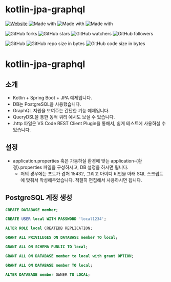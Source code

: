 # kotlin-jpa-graphql

[![Website](https://img.shields.io/website-up-down-green-red/http/shields.io.svg?label=elky-essay)](https://elky84.github.io)
![Made with](https://img.shields.io/badge/made%20with-Kotlin-brightgreen.svg)
![Made with](https://img.shields.io/badge/made%20with-SpringBoot3-blue.svg)
![Made with](https://img.shields.io/badge/made%20with-MySQL-red.svg)

![GitHub forks](https://img.shields.io/github/forks/elky84/kotlin-jpa-graphql.svg?style=social&label=Fork)
![GitHub stars](https://img.shields.io/github/stars/elky84/kotlin-jpa-graphql.svg?style=social&label=Stars)
![GitHub watchers](https://img.shields.io/github/watchers/elky84/kotlin-jpa-graphql.svg?style=social&label=Watch)
![GitHub followers](https://img.shields.io/github/followers/elky84.svg?style=social&label=Follow)

![GitHub](https://img.shields.io/github/license/mashape/apistatus.svg)
![GitHub repo size in bytes](https://img.shields.io/github/repo-size/elky84/kotlin-jpa-graphql.svg)
![GitHub code size in bytes](https://img.shields.io/github/languages/code-size/elky84/kotlin-jpa-graphql.svg)

# kotlin-jpa-graphql

## 소개
* Kotlin + Spring Boot + JPA 예제입니다.
* DB는 PostgreSQL을 사용했습니다.
* GraphQL 지원을 보여주는 간단한 기능 예제입니다.
* QueryDSL을 통한 동적 쿼리 예시도 보실 수 있습니다.
* .http 파일은 VS Code REST Client Plugin을 통해서, 쉽게 테스트에 사용하실 수 있습니다.

## 설정
* application.properties 혹은 가동하실 환경에 맞는 application-{환경}.properties 파일을 구성하시고, DB 설정을 하시면 됩니다.
    * 저의 경우에는 포트가 겹쳐 15432, 그리고 아이디 비번을 아래 SQL 스크립트에 맞춰서 작성해두었습니다. 적절히 편집해서 사용하시면 됩니다.

## PostgreSQL 계정 생성

```sql
CREATE DATABASE member;

CREATE USER local WITH PASSWORD 'local1234';

ALTER ROLE local CREATEDB REPLICATION;

GRANT ALL PRIVILEGES ON DATABASE member TO local;

GRANT ALL ON SCHEMA PUBLIC TO local;

GRANT ALL ON DATABASE member to local with grant OPTION;

GRANT ALL ON DATABASE member TO local;

ALTER DATABASE member OWNER TO LOCAL;
```